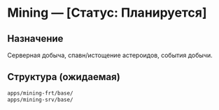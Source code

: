 # Mining — [Статус: Планируется]

## Назначение

Серверная добыча, спавн/истощение астероидов, события добычи.

## Структура (ожидаемая)

```txt
apps/mining-frt/base/
apps/mining-srv/base/
```
